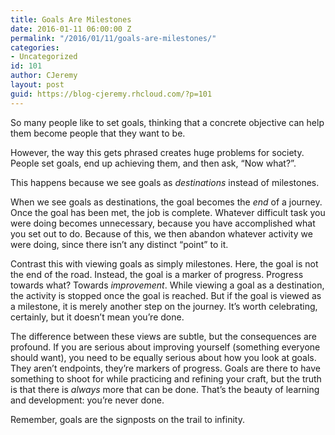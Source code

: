 ```yaml
---
title: Goals Are Milestones
date: 2016-01-11 06:00:00 Z
permalink: "/2016/01/11/goals-are-milestones/"
categories:
- Uncategorized
id: 101
author: CJeremy
layout: post
guid: https://blog-cjeremy.rhcloud.com/?p=101
---
```


So many people like to set goals, thinking that a concrete objective can help them become people that they want to be.

However, the way this gets phrased creates huge problems for society. People set goals, end up achieving them, and then ask, &#8220;Now what?&#8221;.

This happens because we see goals as _destinations_ instead of milestones.

When we see goals as destinations, the goal becomes the _end_ of a journey. Once the goal has been met, the job is complete. Whatever difficult task you were doing becomes unnecessary, because you have accomplished what you set out to do. Because of this, we then abandon whatever activity we were doing, since there isn&#8217;t any distinct &#8220;point&#8221; to it.

Contrast this with viewing goals as simply milestones. Here, the goal is not the end of the road. Instead, the goal is a marker of progress. Progress towards what? Towards _improvement_. While viewing a goal as a destination, the activity is stopped once the goal is reached. But if the goal is viewed as a milestone, it is merely another step on the journey. It&#8217;s worth celebrating, certainly, but it doesn&#8217;t mean you&#8217;re done.

The difference between these views are subtle, but the consequences are profound. If you are serious about improving yourself (something everyone should want), you need to be equally serious about how you look at goals. They aren&#8217;t endpoints, they&#8217;re markers of progress. Goals are there to have something to shoot for while practicing and refining your craft, but the truth is that there is _always_ more that can be done. That&#8217;s the beauty of learning and development: you&#8217;re never done.

Remember, goals are the signposts on the trail to infinity.